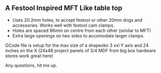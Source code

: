 A Festool Inspired MFT Like table top
---

- Uses 20.2mm holes, to accept festool or other 20mm dogs and accessories. Works well with festool cam clamps.
- Holes are spaced 96mm on centre from each other (similar to MFT)
- Extra large openings on two sides to accomodate larger clamps.

GCode file is setup for the max size of a shapeoko 3 xxl Y axis and 24 inches on the X (24x48 project panels of 3/4 MDF from big box hardware stores work great here)


Any questions, hit me up.
